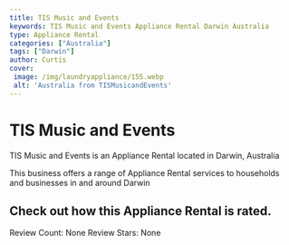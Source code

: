 ```yaml
---
title: TIS Music and Events
keywords: TIS Music and Events Appliance Rental Darwin Australia 
type: Appliance Rental 
categories: ["Australia"]
tags: ["Darwin"]
author: Curtis
cover:
 image: /img/laundryappliance/155.webp
 alt: 'Australia from TISMusicandEvents'
---
```


# TIS Music and Events
TIS Music and Events is an Appliance Rental located in Darwin, Australia

This business offers a range of Appliance Rental services to households and businesses in and around Darwin

## Check out how this Appliance Rental is rated.
Review Count: None
Review Stars: None

